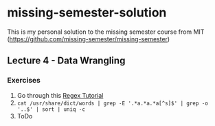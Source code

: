 # missing-semester-solution
This is my personal solution to the missing semester course from MIT (https://github.com/missing-semester/missing-semester)

## Lecture 4 - Data Wrangling

### Exercises
1) Go through this [Regex Tutorial](https://regexone.com/lesson/introduction_abcs)
2) `cat /usr/share/dict/words | grep -E '.*a.*a.*a[^s]$' | grep -o '..$' | sort | uniq -c`
3) ToDo
